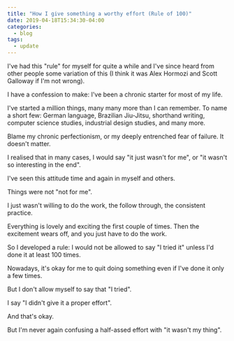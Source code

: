```yaml
---
title: "How I give something a worthy effort (Rule of 100)"
date: 2019-04-18T15:34:30-04:00
categories:
  - blog
tags:
  - update
---
```


I've had this "rule" for myself for quite a while and I've since heard from other people some variation of this (I think it was Alex Hormozi and Scott Galloway if I'm not wrong).

I have a confession to make: I've been a chronic starter for most of my life.

I've started a million things, many many more than I can remember. To name a short few: German language, Brazilian Jiu-Jitsu, shorthand writing, computer science studies, industrial design studies, and many more.

Blame my chronic perfectionism, or my deeply entrenched fear of failure. It doesn't matter.

I realised that in many cases, I would say "it just wasn't for me", or "it wasn't so interesting in the end".

I've seen this attitude time and again in myself and others.

Things were not "not for me".

I just wasn't willing to do the work, the follow through, the consistent practice.

Everything is lovely and exciting the first couple of times. Then the excitement wears off, and you just have to do the work.

So I developed a rule: I would not be allowed to say "I tried it" unless I'd done it at least 100 times.

Nowadays, it's okay for me to quit doing something even if I've done it only a few times.

But I don't allow myself to say that "I tried".

I say "I didn't give it a proper effort".

And that's okay.

But I'm never again confusing a half-assed effort with "it wasn't my thing".
